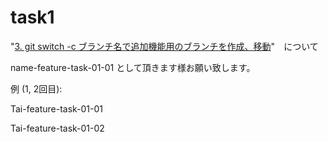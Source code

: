 # task1

"[3. git switch -c ブランチ名で追加機能用のブランチを作成、移動]([https://www.google.com](https://github.com/recursion-git-work-shop/task1/blob/develop/README.md#%E6%A6%82%E8%A6%81))"　について

name-feature-task-01-01 として頂きます様お願い致します。

例 (1, 2回目):

Tai-feature-task-01-01 

Tai-feature-task-01-02
